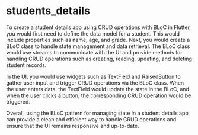 # students_details

To create a student details app using CRUD operations with BLoC in Flutter, you would first need to define the data model for a student. This would include properties such as name, age, and grade. Next, you would create a BLoC class to handle state management and data retrieval. The BLoC class would use streams to communicate with the UI and provide methods for handling CRUD operations such as creating, reading, updating, and deleting student records.

In the UI, you would use widgets such as TextField and RaisedButton to gather user input and trigger CRUD operations via the BLoC class. When the user enters data, the TextField would update the state in the BLoC, and when the user clicks a button, the corresponding CRUD operation would be triggered.

Overall, using the BLoC pattern for managing state in a student details app can provide a clean and efficient way to handle CRUD operations and ensure that the UI remains responsive and up-to-date.
